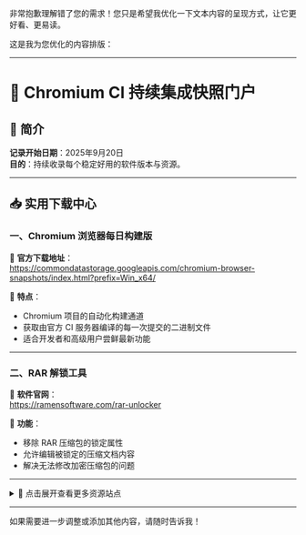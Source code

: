 非常抱歉理解错了您的需求！您只是希望我优化一下文本内容的呈现方式，让它更好看、更易读。

这是我为您优化的内容排版：

---

# 🧪 Chromium CI 持续集成快照门户

## 📅 简介

**记录开始日期**：2025年9月20日  
**目的**：持续收录每个稳定好用的软件版本与资源。

---

## 📥 实用下载中心

### 一、Chromium 浏览器每日构建版

🔗 **官方下载地址**：  
https://commondatastorage.googleapis.com/chromium-browser-snapshots/index.html?prefix=Win_x64/

📌 **特点**：  
- Chromium 项目的自动化构建通道  
- 获取由官方 CI 服务器编译的每一次提交的二进制文件  
- 适合开发者和高级用户尝鲜最新功能

---

### 二、RAR 解锁工具

🔗 **软件官网**：  
https://ramensoftware.com/rar-unlocker

📌 **功能**：  
- 移除 RAR 压缩包的锁定属性  
- 允许编辑被锁定的压缩文档内容  
- 解决无法修改加密压缩包的问题

---

<details>
<summary>📂 点击展开查看更多资源站点</summary>

<br>

**更多实用网站与工具将在未来更新于此区域...**

</details>

---

如果需要进一步调整或添加其他内容，请随时告诉我！

